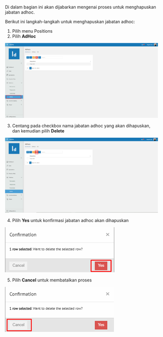 Di dalam bagian ini akan dijabarkan mengenai proses untuk menghapuskan jabatan adhoc. 

Berikut ini langkah-langkah untuk menghapuskan jabatan adhoc:

1. Pilih menu Positions
2. Pilih **AdHoc**

![Gambar](_static/Gambar5.4.3_1.png/?sanitize=true)

3. Centang pada checkbox nama jabatan adhoc yang akan dihapuskan, dan kemudian pilih **Delete**

![Gambar](_static/Gambar5.4.3_2.png/?sanitize=true)

4. Pilih **Yes** untuk konfirmasi jabatan adhoc akan dihapuskan

![Gambar](_static/Gambar5.4.3_3.png/?sanitize=true)

5. Pilih **Cancel** untuk membatalkan proses

![Gambar](_static/Gambar5.4.3_4.png/?sanitize=true)